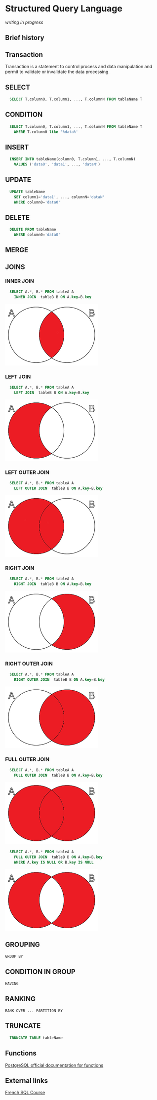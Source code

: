 # Structured Query Language
 *writing in progress*
 
## Brief history

## Transaction
Transaction is a statement to control process and data manipulation and permit to validate or invalidate the data processing.


## SELECT

```sql
  SELECT T.column0, T.column1, ..., T.columnN FROM tableName T
```

## CONDITION


```sql
  SELECT T.column0, T.column1, ..., T.columnN FROM tableName T
    WHERE T.column0 like '%data%'
```

## INSERT

```sql
  INSERT INTO tableName(column0, T.column1, ..., T.columnN)
    VALUES ('data0', 'data1', ..., 'dataN')
```

## UPDATE
```sql
  UPDATE tableName
    SET column1='data1', ..., columnN='dataN'
    WHERE column0='data0'
```

## DELETE
```sql
  DELETE FROM tableName
    WHERE column0='data0'
```

## MERGE

## JOINS
### INNER JOIN
```sql
  SELECT A.*, B.* FROM tableA A
    INNER JOIN  tableB B ON A.key=B.key
```

<img alt="logo" src="./img/inner-join.gif" />

### LEFT JOIN
```sql
  SELECT A.*, B.* FROM tableA A
    LEFT JOIN  tableB B ON A.key=B.key
```

<img alt="logo" src="./img/left-join-.gif" />

### LEFT OUTER JOIN
```sql
  SELECT A.*, B.* FROM tableA A
    LEFT OUTER JOIN  tableB B ON A.key=B.key
```

<img alt="logo" src="./img/left-join+.gif" />


### RIGHT JOIN
```sql
  SELECT A.*, B.* FROM tableA A
    RIGHT JOIN  tableB B ON A.key=B.key
```

<img alt="logo" src="./img/right-join-.gif" />

### RIGHT OUTER JOIN
```sql
  SELECT A.*, B.* FROM tableA A
    RIGHT OUTER JOIN  tableB B ON A.key=B.key
```

<img alt="logo" src="./img/right-join+.gif" />


### FULL OUTER JOIN
```sql
  SELECT A.*, B.* FROM tableA A
    FULL OUTER JOIN  tableB B ON A.key=B.key
```


<img alt="logo" src="./img/full-outer.gif" />


```sql
  SELECT A.*, B.* FROM tableA A
    FULL OUTER JOIN  tableB B ON A.key=B.key
    WHERE A.key IS NULL OR B.key IS NULL 
```

<img alt="logo" src="./img/full-outer-.gif" />


## GROUPING
    GROUP BY
    
## CONDITION IN GROUP
    HAVING

## RANKING
    RANK OVER ... PARTITION BY
    
    
    
## TRUNCATE
```sql
  TRUNCATE TABLE tableName
```


## Functions
[PostgreSQL official documentation for functions](https://www.postgresql.org/docs/current/functions.html)


## External links
[French SQL Course](https://sql.sh/cours)
